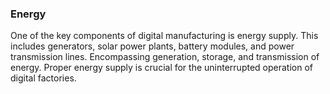 ### Energy 

One of the key components of digital manufacturing is energy supply. This includes generators, solar power plants, battery modules, and power transmission lines. Encompassing generation, storage, and transmission of energy. Proper energy supply is crucial for the uninterrupted operation of digital factories.